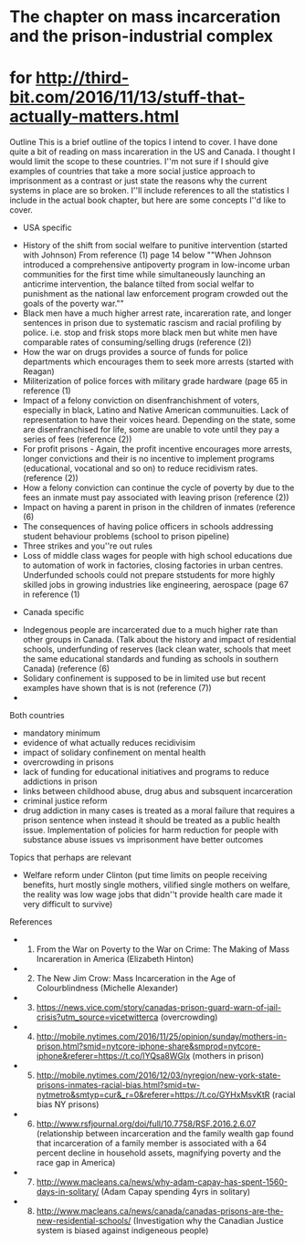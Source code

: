 # The chapter on mass incarceration and the prison-industrial complex
# for http://third-bit.com/2016/11/13/stuff-that-actually-matters.html

Outline
This is a brief outline of the topics I intend to cover.  I have done quite a bit of reading on mass incareration in the US and Canada.  I thought I would limit the scope to these countries.  I''m not sure if I should give examples of countries that take a more social justice approach to imprisonment as a contrast or just state the reasons why the current systems in place are so broken.  I''ll include references to all the statistics I include in the actual book chapter, but here are some concepts I''d like to cover.  

- USA specific
*  History of the shift from social welfare to punitive intervention (started with Johnson) From reference (1) page 14 below ""When Johnson introduced a comprehensive antipoverty program in low-income urban communities for the first time while simultaneously launching an anticrime intervention, the balance tilted from social welfar to punishment as the national law enforcement program crowded out the goals of the poverty war.""
* Black men have a much higher arrest rate, incareration rate, and longer sentences in prison due to systematic rascism and racial profiling by police. i.e. stop and frisk stops more black men but white men have comparable rates of consuming/selling drugs (reference (2))
* How the war on drugs provides a source of funds for police departments which encourages them to seek more arrests (started with Reagan)
* Militerization of police forces with military grade hardware (page 65 in reference (1)
* Impact of a felony conviction on disenfranchishment of voters, especially in black, Latino and Native American communuities. Lack of representation to have their voices heard. Depending on the state, some are disenfranchised for life, some are unable to vote until they pay a series of fees (reference (2))
* For profit prisons - Again, the profit incentive encourages more arrests, longer convictions and their is no incentive to implement programs (educational, vocational and so on) to reduce recidivism rates. (reference (2))
* How a felony conviction can continue the cycle of poverty by due to the fees an inmate must pay  associated with leaving prison (reference (2))
* Impact on having a parent in prison in the children of inmates (reference (6)
* The consequences of having police officers in schools addressing student behaviour problems (school to prison pipeline)
* Three strikes and you''re out rules
* Loss of middle class wages for people with high school educations due to automation of work in factories, closing factories in urban centres.  Underfunded schools could not prepare ststudents for more highly skilled jobs in growing industries like engineering, aerospace (page 67 in reference (1)


- Canada specific 
* Indegenous people are incarcerated due to a much higher rate than other groups in Canada.  (Talk about the history and impact of residential schools, underfunding of reserves (lack clean water, schools that meet the same educational standards and funding as schools in southern Canada)  (reference (6)
* Solidary confinement is supposed to be in limited use but recent examples have shown that is is not (reference (7))
* 

Both countries
* mandatory minimum
* evidence of what actually reduces recidivisim
* impact of solidary confinement on mental health
* overcrowding in prisons
* lack of funding for educational initiatives and programs to reduce addictions in prison
* links between childhood abuse, drug abus and subsquent incarceration
* criminal justice reform
* drug addiction in many cases is treated as a moral failure that requires a prison sentence when instead it should be treated as a public health issue. Implementation of policies for harm reduction for people with substance abuse issues vs imprisonment have better outcomes

Topics that perhaps are relevant
* Welfare reform under Clinton (put time limits on people receiving benefits, hurt mostly single mothers, vilified single mothers on welfare, the reality was low wage jobs that didn''t provide health care made it very difficult to survive)


References
* 1. From the War on Poverty to the War on Crime: The Making of Mass Incareration in America (Elizabeth Hinton)
* 2. The New Jim Crow: Mass Incarceration in the Age of Colourblindness (Michelle Alexander)
* 3.  https://news.vice.com/story/canadas-prison-guard-warn-of-jail-crisis?utm_source=vicetwitterca (overcrowding)
* 4. http://mobile.nytimes.com/2016/11/25/opinion/sunday/mothers-in-prison.html?smid=nytcore-iphone-share&smprod=nytcore-iphone&referer=https://t.co/IYQsa8WGIx (mothers in prison)
* 5. http://mobile.nytimes.com/2016/12/03/nyregion/new-york-state-prisons-inmates-racial-bias.html?smid=tw-nytmetro&smtyp=cur&_r=0&referer=https://t.co/GYHxMsvKtR (racial bias NY prisons)
* 6. http://www.rsfjournal.org/doi/full/10.7758/RSF.2016.2.6.07 (relationship between incarceration and the family wealth gap found that incarceration of a family member is associated with a 64 percent decline in household assets, magnifying poverty and the race gap in America)
* 7. http://www.macleans.ca/news/why-adam-capay-has-spent-1560-days-in-solitary/ (Adam Capay spending 4yrs in solitary)
* 8. http://www.macleans.ca/news/canada/canadas-prisons-are-the-new-residential-schools/ (Investigation why the Canadian Justice system is biased against indigeneous people)
